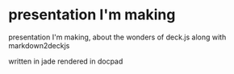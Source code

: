 # presentation I'm making

presentation I'm making, about the wonders of deck.js along with markdown2deckjs

written in jade rendered in docpad
